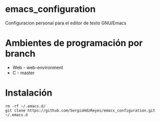 # emacs_configuration
Configuracion personal para el editor de texto GNU/Emacs

# Ambientes de programación por branch
- Web - web-environment
- C   - master

# Instalación

    rm -rf ~/.emacs.d/
    git clone https://github.com/SergioHdzReyes/emacs_configuration.git ~/.emacs.d
